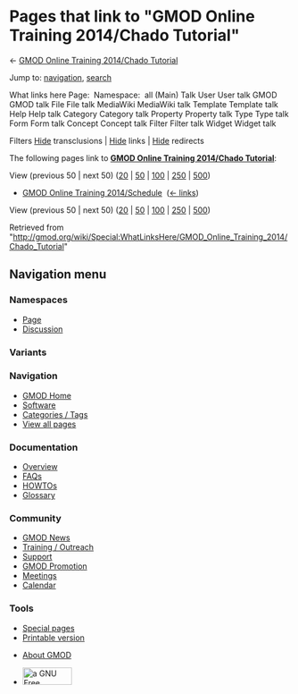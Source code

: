 <div id="mw-page-base" class="noprint">

</div>

<div id="mw-head-base" class="noprint">

</div>

<div id="content" class="mw-body" role="main">

<span id="top"></span>

<div id="mw-js-message" style="display:none;">

</div>



# <span dir="auto">Pages that link to "GMOD Online Training 2014/Chado Tutorial"</span>

<div id="bodyContent">

<div id="contentSub">

← [GMOD Online Training 2014/Chado
Tutorial](/wiki/GMOD_Online_Training_2014/Chado_Tutorial "GMOD Online Training 2014/Chado Tutorial")

</div>

<div id="jump-to-nav" class="mw-jump">

Jump to: [navigation](#mw-navigation), [search](#p-search)

</div>

<div id="mw-content-text">

What links here Page:  Namespace:  all (Main) Talk User User talk GMOD
GMOD talk File File talk MediaWiki MediaWiki talk Template Template talk
Help Help talk Category Category talk Property Property talk Type Type
talk Form Form talk Concept Concept talk Filter Filter talk Widget
Widget talk

Filters
[Hide](/mediawiki/index.php?title=Special:WhatLinksHere/GMOD_Online_Training_2014/Chado_Tutorial&hidetrans=1 "Special:WhatLinksHere/GMOD Online Training 2014/Chado Tutorial")
transclusions \|
[Hide](/mediawiki/index.php?title=Special:WhatLinksHere/GMOD_Online_Training_2014/Chado_Tutorial&hidelinks=1 "Special:WhatLinksHere/GMOD Online Training 2014/Chado Tutorial")
links \|
[Hide](/mediawiki/index.php?title=Special:WhatLinksHere/GMOD_Online_Training_2014/Chado_Tutorial&hideredirs=1 "Special:WhatLinksHere/GMOD Online Training 2014/Chado Tutorial")
redirects

The following pages link to **[GMOD Online Training 2014/Chado
Tutorial](/wiki/GMOD_Online_Training_2014/Chado_Tutorial "GMOD Online Training 2014/Chado Tutorial")**:

View (previous 50 \| next 50)
([20](/mediawiki/index.php?title=Special:WhatLinksHere/GMOD_Online_Training_2014/Chado_Tutorial&limit=20 "Special:WhatLinksHere/GMOD Online Training 2014/Chado Tutorial")
\|
[50](/mediawiki/index.php?title=Special:WhatLinksHere/GMOD_Online_Training_2014/Chado_Tutorial&limit=50 "Special:WhatLinksHere/GMOD Online Training 2014/Chado Tutorial")
\|
[100](/mediawiki/index.php?title=Special:WhatLinksHere/GMOD_Online_Training_2014/Chado_Tutorial&limit=100 "Special:WhatLinksHere/GMOD Online Training 2014/Chado Tutorial")
\|
[250](/mediawiki/index.php?title=Special:WhatLinksHere/GMOD_Online_Training_2014/Chado_Tutorial&limit=250 "Special:WhatLinksHere/GMOD Online Training 2014/Chado Tutorial")
\|
[500](/mediawiki/index.php?title=Special:WhatLinksHere/GMOD_Online_Training_2014/Chado_Tutorial&limit=500 "Special:WhatLinksHere/GMOD Online Training 2014/Chado Tutorial"))

- [GMOD Online Training
  2014/Schedule](/wiki/GMOD_Online_Training_2014/Schedule "GMOD Online Training 2014/Schedule")
  ‎ <span class="mw-whatlinkshere-tools">([←
  links](/mediawiki/index.php?title=Special:WhatLinksHere&target=GMOD+Online+Training+2014%2FSchedule "Special:WhatLinksHere"))</span>

View (previous 50 \| next 50)
([20](/mediawiki/index.php?title=Special:WhatLinksHere/GMOD_Online_Training_2014/Chado_Tutorial&limit=20 "Special:WhatLinksHere/GMOD Online Training 2014/Chado Tutorial")
\|
[50](/mediawiki/index.php?title=Special:WhatLinksHere/GMOD_Online_Training_2014/Chado_Tutorial&limit=50 "Special:WhatLinksHere/GMOD Online Training 2014/Chado Tutorial")
\|
[100](/mediawiki/index.php?title=Special:WhatLinksHere/GMOD_Online_Training_2014/Chado_Tutorial&limit=100 "Special:WhatLinksHere/GMOD Online Training 2014/Chado Tutorial")
\|
[250](/mediawiki/index.php?title=Special:WhatLinksHere/GMOD_Online_Training_2014/Chado_Tutorial&limit=250 "Special:WhatLinksHere/GMOD Online Training 2014/Chado Tutorial")
\|
[500](/mediawiki/index.php?title=Special:WhatLinksHere/GMOD_Online_Training_2014/Chado_Tutorial&limit=500 "Special:WhatLinksHere/GMOD Online Training 2014/Chado Tutorial"))

</div>

<div class="printfooter">

Retrieved from
"<http://gmod.org/wiki/Special:WhatLinksHere/GMOD_Online_Training_2014/Chado_Tutorial>"

</div>

<div id="catlinks" class="catlinks catlinks-allhidden">

</div>

<div class="visualClear">

</div>

</div>

</div>

<div id="mw-navigation">

## Navigation menu

<div id="mw-head">



<div id="left-navigation">

<div id="p-namespaces" class="vectorTabs" role="navigation"
aria-labelledby="p-namespaces-label">

### Namespaces

- <span id="ca-nstab-main"><a href="/wiki/GMOD_Online_Training_2014/Chado_Tutorial" accesskey="c"
  title="View the content page [c]">Page</a></span>
- <span id="ca-talk"><a
  href="/mediawiki/index.php?title=Talk:GMOD_Online_Training_2014/Chado_Tutorial&amp;action=edit&amp;redlink=1"
  accesskey="t"
  title="Discussion about the content page [t]">Discussion</a></span>

</div>

<div id="p-variants" class="vectorMenu emptyPortlet" role="navigation"
aria-labelledby="p-variants-label">

### 

### Variants[](#)

<div class="menu">

</div>

</div>

</div>

<div id="right-navigation">





</div>



</div>

</div>

</div>

<div id="mw-panel">

<div id="p-logo" role="banner">

<a href="/wiki/Main_Page"
style="background-image: url(http://gmod.org/images/GMOD-cogs.png);"
title="Visit the main page"></a>

</div>

<div id="p-Navigation" class="portal" role="navigation"
aria-labelledby="p-Navigation-label">

### Navigation

<div class="body">

- <span id="n-GMOD-Home">[GMOD Home](/wiki/Main_Page)</span>
- <span id="n-Software">[Software](/wiki/GMOD_Components)</span>
- <span id="n-Categories-.2F-Tags">[Categories /
  Tags](/wiki/Categories)</span>
- <span id="n-View-all-pages">[View all
  pages](/wiki/Special:AllPages)</span>

</div>

</div>

<div id="p-Documentation" class="portal" role="navigation"
aria-labelledby="p-Documentation-label">

### Documentation

<div class="body">

- <span id="n-Overview">[Overview](/wiki/Overview)</span>
- <span id="n-FAQs">[FAQs](/wiki/Category:FAQ)</span>
- <span id="n-HOWTOs">[HOWTOs](/wiki/Category:HOWTO)</span>
- <span id="n-Glossary">[Glossary](/wiki/Glossary)</span>

</div>

</div>

<div id="p-Community" class="portal" role="navigation"
aria-labelledby="p-Community-label">

### Community

<div class="body">

- <span id="n-GMOD-News">[GMOD News](/wiki/GMOD_News)</span>
- <span id="n-Training-.2F-Outreach">[Training /
  Outreach](/wiki/Training_and_Outreach)</span>
- <span id="n-Support">[Support](/wiki/Support)</span>
- <span id="n-GMOD-Promotion">[GMOD
  Promotion](/wiki/GMOD_Promotion)</span>
- <span id="n-Meetings">[Meetings](/wiki/Meetings)</span>
- <span id="n-Calendar">[Calendar](/wiki/Calendar)</span>

</div>

</div>

<div id="p-tb" class="portal" role="navigation"
aria-labelledby="p-tb-label">

### Tools

<div class="body">

- <span id="t-specialpages"><a href="/wiki/Special:SpecialPages" accesskey="q"
  title="A list of all special pages [q]">Special pages</a></span>
- <span id="t-print"><a
  href="/mediawiki/index.php?title=Special:WhatLinksHere/GMOD_Online_Training_2014/Chado_Tutorial&amp;printable=yes"
  rel="alternate" accesskey="p"
  title="Printable version of this page [p]">Printable version</a></span>

</div>

</div>

</div>

</div>

<div id="footer" role="contentinfo">

- <span id="footer-places-about">[About
  GMOD](/wiki/GMOD:About "GMOD:About")</span>

<!-- -->

- <span id="footer-copyrightico">[<img src="http://www.gnu.org/graphics/gfdl-logo-small.png" width="88"
  height="31" alt="a GNU Free Documentation License" />](http://www.gnu.org/licenses/fdl-1.3.html)</span>




</div>
